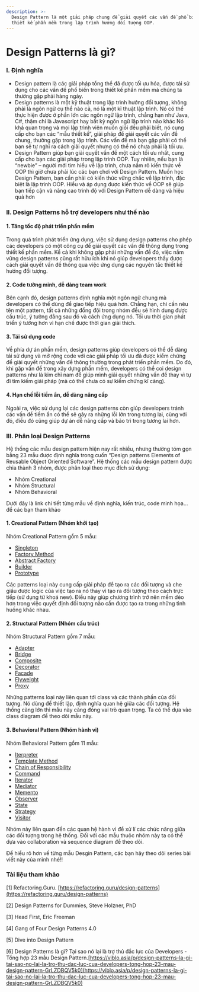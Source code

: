 ```yaml
---
description: >-
  Design Pattern là một giải pháp chung để giải quyết các vấn đề phổ biến khi
  thiết kế phần mềm trong lập trình hướng đối tượng OOP.
---
```


# Design Patterns là gì?

### I. Định nghĩa <a href="#i-dinh-nghia-0" id="i-dinh-nghia-0"></a>

* Design pattern là các giải pháp tổng thể đã được tối ưu hóa, được tái sử dụng cho các vấn đề phổ biến trong thiết kế phần mềm mà chúng ta thường gặp phải hàng ngày.
* Design patterns là một kỹ thuật trong lập trình hướng đối tượng, không phải là ngôn ngữ cụ thể nào cả, nó là một kĩ thuật lập trình. Nó có thể thực hiện được ở phần lớn các ngôn ngữ lập trình, chẳng hạn như Java, C#, thậm chí là Javascript hay bất kỳ ngôn ngữ lập trình nào khác Nó khá quan trọng và mọi lập trình viên muốn giỏi đều phải biết, nó cung cấp cho bạn các “mẫu thiết kế”, giải pháp để giải quyết các vấn đề chung, thường gặp trong lập trình. Các vấn đề mà bạn gặp phải có thể bạn sẽ tự nghĩ ra cách giải quyết nhưng có thể nó chưa phải là tối ưu.
* Design Pattern giúp bạn giải quyết vấn đề một cách tối ưu nhất, cung cấp cho bạn các giải pháp trong lập trình OOP. Tuy nhiên, nếu bạn là “newbie” – người mới tìm hiểu về lập trình, chưa nắm rõ kiến thức về OOP thì giờ chưa phải lúc các bạn chơi với Design Pattern. Muốn học Design Pattern, bạn cần phải có kiến thức vững chắc về lập trình, đặc biệt là lập trình OOP. Hiểu và áp dụng được kiến thức về OOP sẽ giúp bạn tiếp cận và nâng cao trình độ với Design Pattern dễ dàng và hiệu quả hơn

### II. Design Patterns hỗ trợ developers như thế nào <a href="#ii-design-patterns-ho-tro-developers-nhu-the-nao-1" id="ii-design-patterns-ho-tro-developers-nhu-the-nao-1"></a>

#### 1. Tăng tốc độ phát triển phần mềm <a href="#id-1-tang-toc-do-phat-trien-phan-mem-2" id="id-1-tang-toc-do-phat-trien-phan-mem-2"></a>

Trong quá trình phát triển ứng dụng, việc sử dụng design patterns cho phép các developers có một công cụ để giải quyết các vấn đề thông dụng trong thiết kế phần mềm. Kể cả khi không gặp phải những vấn đề đó, việc nắm vững design patterns cũng rất hữu ích khi nó giúp developers thấy được cách giải quyết vấn đề thông qua việc ứng dụng các nguyên tắc thiết kế hướng đối tượng.

#### 2. Code tường minh, dễ dàng team work <a href="#id-2-code-tuong-minh-de-dang-team-work-3" id="id-2-code-tuong-minh-de-dang-team-work-3"></a>

Bên cạnh đó, design patterns định nghĩa một ngôn ngữ chung mà developers có thể dùng để giao tiếp hiệu quả hơn. Chẳng hạn, chỉ cần nêu tên một pattern, tất cả những đồng đội trong nhóm đều sẽ hình dung được cấu trúc, ý tưởng đằng sau đó và cách ứng dụng nó. Tối ưu thời gian phát triển ý tưởng hơn vì hạn chế được thời gian giải thích.

#### 3. Tái sử dụng code <a href="#id-3-tai-su-dung-code-4" id="id-3-tai-su-dung-code-4"></a>

Về phía dự án phần mềm, design patterns giúp developers có thể dễ dàng tái sử dụng và mở rộng code với các giải pháp tối ưu đã được kiểm chứng để giải quyết những vấn đề thông thường trong phát triển phần mềm. Do đó, khi gặp vấn đề trong xây dựng phần mềm, developers có thể coi design patterns như là kim chỉ nam để giúp mình giải quyết những vấn đề thay vì tự đi tìm kiếm giải pháp (mà có thể chưa có sự kiểm chứng kĩ càng).

#### 4. Hạn chế lỗi tiềm ẩn, dễ dàng nâng cấp <a href="#id-4-han-che-loi-tiem-an-de-dang-nang-cap-5" id="id-4-han-che-loi-tiem-an-de-dang-nang-cap-5"></a>

Ngoài ra, việc sử dụng lại các design patterns còn giúp developers tránh các vấn đề tiềm ẩn có thể sẽ gây ra những lỗi lớn trong tương lai, cùng với đó, điều đó cũng giúp dự án dễ nâng cấp và bảo trì trong tương lai hơn.

### III. Phân loại Design Patterns <a href="#iii-phan-loai-design-patterns-6" id="iii-phan-loai-design-patterns-6"></a>

Hệ thống các mẫu design pattern hiện nay rất nhiều, nhưng thường tóm gọn bằng 23 mẫu được định nghĩa trong cuốn “Design patterns Elements of Reusable Object Oriented Software”. Hệ thống các mẫu design pattern được chia thành 3 nhóm, được phân loại theo mục đích sử dụng:

* Nhóm Creational
* Nhóm Structural
* Nhóm Behavioral

Dưới đây là link chi tiết từng mẫu về định nghĩa, kiến trúc, code minh họa... để các bạn tham khảo

#### 1. Creational Pattern (Nhóm khởi tạo) <a href="#id-1-creational-pattern-nhom-khoi-tao-7" id="id-1-creational-pattern-nhom-khoi-tao-7"></a>

Nhóm Creational Pattern gồm 5 mẫu:

* [Singleton](https://viblo.asia/p/signleton-desgin-pattern-tro-thu-dac-luc-cua-developers-Qbq5QBkJKD8)
* [Factory Method](https://viblo.asia/p/factory-method-design-pattern-tro-thu-dac-luc-cua-developers-924lJBLYlPM)
* [Abstract Factory](https://viblo.asia/p/abstract-factory-design-pattern-tro-thu-dac-luc-cua-developers-maGK7B4M5j2)
* [Builder](https://viblo.asia/p/builder-design-pattern-tro-thu-dac-luc-cua-developers-bWrZnowwlxw)
* [Prototype](https://viblo.asia/p/prototype-design-pattern-tro-thu-dac-luc-cua-developers-GrLZDBQO5k0)

Các patterns loại này cung cấp giải pháp để tạo ra các đối tượng và che giấu được logic của việc tạo ra nó thay vì tạo ra đối tượng theo cách trực tiếp (sử dụng từ khoá new). Điều này giúp chương trình trở nên mềm dẻo hơn trong việc quyết định đối tượng nào cần được tạo ra trong những tình huống khác nhau.

#### 2. Structural Pattern (Nhóm cấu trúc) <a href="#id-2-structural-pattern-nhom-cau-truc-8" id="id-2-structural-pattern-nhom-cau-truc-8"></a>

Nhóm Structural Pattern gồm 7 mẫu:

* [Adapter](https://viblo.asia/p/adapter-design-pattern-tro-thu-dac-luc-cua-developers-Az45bqYQlxY)
* [Bridge](https://viblo.asia/p/bridge-design-pattern-tro-thu-dac-luc-cua-developers-gDVK2oG2ZLj)
* [Composite](https://viblo.asia/p/composite-design-pattern-tro-thu-dac-luc-cua-developers-Qbq5QBk3KD8)
* [Decorator](https://viblo.asia/p/decorator-design-pattern-tro-thu-dac-luc-cua-developers-1VgZvQ1OKAw)
* [Facade](https://viblo.asia/p/facade-design-pattern-tro-thu-dac-luc-cua-developers-924lJBLNlPM)
* [Flyweight](https://viblo.asia/p/flyweight-design-pattern-tro-thu-dac-luc-cua-developers-maGK7B4b5j2)
* [Proxy](https://viblo.asia/p/proxy-design-pattern-tro-thu-dac-luc-cua-developers-RQqKLB2bl7z)

Những patterns loại này liên quan tới class và các thành phần của đối tượng. Nó dùng để thiết lập, định nghĩa quan hệ giữa các đối tượng. Hệ thống càng lớn thì mẫu này càng đóng vai trò quan trọng. Ta có thể dựa vào class diagram để theo dõi mẫu này.

#### 3. Behavioral Pattern (Nhóm hành vi) <a href="#id-3-behavioral-pattern-nhom-hanh-vi-9" id="id-3-behavioral-pattern-nhom-hanh-vi-9"></a>

Nhóm Behavioral Pattern gồm 11 mẫu:

* [Iterpreter](https://viblo.asia/p/interpreter-design-pattern-tro-thu-dac-luc-cua-developers-djeZ1d43KWz)
* [Template Method](https://viblo.asia/p/template-method-design-pattern-tro-thu-dac-luc-cua-developers-Az45bqYLlxY)
* [Chain of Responsibility](https://viblo.asia/p/chain-of-responsibility-design-pattern-tro-thu-dac-luc-cua-developers-yMnKMBNDZ7P)
* [Command](https://viblo.asia/p/command-design-pattern-tro-thu-dac-luc-cua-developers-4dbZNBqkZYM)
* [Iterator](https://viblo.asia/p/iterator-design-pattern-tro-thu-dac-luc-cua-developers-jvElaNwY5kw)
* [Mediator](https://viblo.asia/p/mediator-design-pattern-tro-thu-dac-luc-cua-developers-m68Z0jVj5kG)
* [Memento](https://viblo.asia/p/memento-design-pattern-tro-thu-dac-luc-cua-developers-gGJ59BzrKX2)
* [Observer](https://viblo.asia/p/observer-design-pattern-tro-thu-dac-luc-cua-developers-gAm5y7WAZdb)
* [State](https://viblo.asia/p/state-design-pattern-tro-thu-dac-luc-cua-developers-3P0lPB9PKox)
* [Strategy](https://viblo.asia/p/strategy-design-pattern-tro-thu-dac-luc-cua-developers-bJzKmdwP59N)
* [Visitor](https://viblo.asia/p/visitor-design-pattern-tro-thu-dac-luc-cua-developers-gDVK2oGeZLj)

Nhóm này liên quan đến các quan hệ hành vi để xử lí các chức năng giữa các đối tượng trong hệ thống. Đối với các mẫu thuộc nhóm này ta có thể dựa vào collaboration và sequence diagram để theo dõi.

Để hiểu rõ hơn về từng mẫu Desgin Pattern, các bạn hãy theo dõi series bài viết này của mình nhé!!

### Tài liệu tham khảo <a href="#tai-lieu-tham-khao-10" id="tai-lieu-tham-khao-10"></a>

\[1] Refactoring.Guru. [https://refactoring.guru/design-patterns](https://refactoring.guru/design-patterns)

\[2] Design Patterns for Dummies, Steve Holzner, PhD

\[3] Head First, Eric Freeman

\[4] Gang of Four Design Patterns 4.0

\[5] Dive into Design Pattern

\[6] Design Patterns là gì? Tại sao nó lại là trợ thủ đắc lực của Developers - Tổng hợp 23 mẫu Design Pattern.[https://viblo.asia/p/design-patterns-la-gi-tai-sao-no-lai-la-tro-thu-dac-luc-cua-developers-tong-hop-23-mau-design-pattern-GrLZDBQV5k0](https://viblo.asia/p/design-patterns-la-gi-tai-sao-no-lai-la-tro-thu-dac-luc-cua-developers-tong-hop-23-mau-design-pattern-GrLZDBQV5k0)
